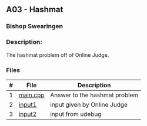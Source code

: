 ## A03 - Hashmat
### Bishop Swearingen
### Description: 

The hashmat problem off of Online Judge.

### Files

|   #   | File             | Description                                        |
| :---: | ---------------- | -------------------------------------------------- |
|   1   | [main.cpp](https://github.com/BishopSwearingen/4883-Prog-Tech/blob/main/Assignments/P10055/main.cpp)         | Answer to the hashmat problem     |
|   2   | [input1](https://github.com/BishopSwearingen/4883-Prog-Tech/blob/main/Assignments/P10055/input1) | input given by Online Judge         |
|   3   | [input2](https://github.com/BishopSwearingen/4883-Prog-Tech/blob/main/Assignments/P10055/input2) | input from udebug |
